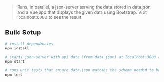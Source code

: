 > Runs, in parallel, a json-server serving the data stored in data.json and a Vue app that displays the given data using Bootstrap.
> Visit localhost:8080 to see the result

## Build Setup

``` bash
# install dependencies
npm install

# starts json-server with api data (from data.json) at localhost:3000 and serves frontend at localhost:8080
npm start

# runs unit tests that ensure data.json matches the schema needed to be formatted correctly by the frontend
npm test


